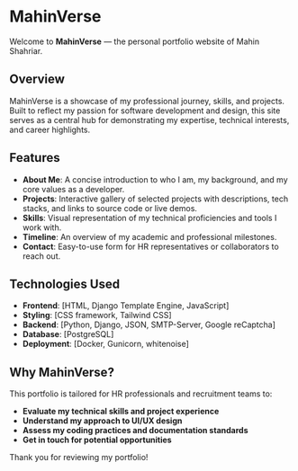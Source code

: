 # MahinVerse

Welcome to **MahinVerse** — the personal portfolio website of Mahin Shahriar.

## Overview

MahinVerse is a showcase of my professional journey, skills, and projects. Built to reflect my passion for software development and design, this site serves as a central hub for demonstrating my expertise, technical interests, and career highlights.

## Features

- **About Me**: A concise introduction to who I am, my background, and my core values as a developer.
- **Projects**: Interactive gallery of selected projects with descriptions, tech stacks, and links to source code or live demos.
- **Skills**: Visual representation of my technical proficiencies and tools I work with.
- **Timeline**: An overview of my academic and professional milestones.
- **Contact**: Easy-to-use form for HR representatives or collaborators to reach out.

## Technologies Used

- **Frontend**: [HTML, Django Template Engine, JavaScript]
- **Styling**: [CSS framework, Tailwind CSS]
- **Backend**: [Python, Django, JSON, SMTP-Server, Google reCaptcha]
- **Database**: [PostgreSQL]
- **Deployment**: [Docker, Gunicorn, whitenoise]


## Why MahinVerse?

This portfolio is tailored for HR professionals and recruitment teams to:

- **Evaluate my technical skills and project experience**
- **Understand my approach to UI/UX design**
- **Assess my coding practices and documentation standards**
- **Get in touch for potential opportunities**



Thank you for reviewing my portfolio!
